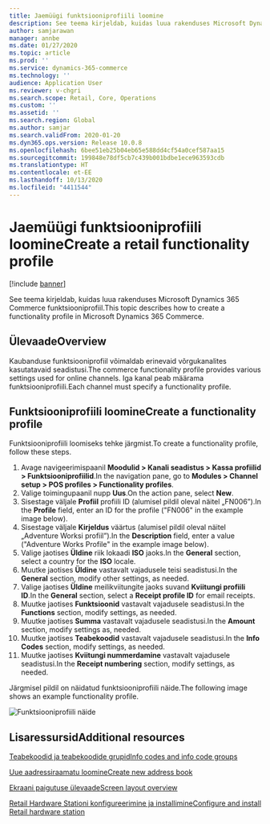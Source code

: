 ```yaml
---
title: Jaemüügi funktsiooniprofiili loomine
description: See teema kirjeldab, kuidas luua rakenduses Microsoft Dynamics 365 Commerce funktsiooniprofiil.
author: samjarawan
manager: annbe
ms.date: 01/27/2020
ms.topic: article
ms.prod: ''
ms.service: dynamics-365-commerce
ms.technology: ''
audience: Application User
ms.reviewer: v-chgri
ms.search.scope: Retail, Core, Operations
ms.custom: ''
ms.assetid: ''
ms.search.region: Global
ms.author: samjar
ms.search.validFrom: 2020-01-20
ms.dyn365.ops.version: Release 10.0.8
ms.openlocfilehash: 6bee51eb25b04eb65e588dd4cf54a0cef587aa15
ms.sourcegitcommit: 199848e78df5cb7c439b001bdbe1ece963593cdb
ms.translationtype: HT
ms.contentlocale: et-EE
ms.lasthandoff: 10/13/2020
ms.locfileid: "4411544"
---
```

# <a name="create-a-retail-functionality-profile"></a><span data-ttu-id="24f14-103">Jaemüügi funktsiooniprofiili loomine</span><span class="sxs-lookup"><span data-stu-id="24f14-103">Create a retail functionality profile</span></span>


[!include [banner](includes/banner.md)]

<span data-ttu-id="24f14-104">See teema kirjeldab, kuidas luua rakenduses Microsoft Dynamics 365 Commerce funktsiooniprofiil.</span><span class="sxs-lookup"><span data-stu-id="24f14-104">This topic describes how to create a functionality profile in Microsoft Dynamics 365 Commerce.</span></span>

## <a name="overview"></a><span data-ttu-id="24f14-105">Ülevaade</span><span class="sxs-lookup"><span data-stu-id="24f14-105">Overview</span></span>

<span data-ttu-id="24f14-106">Kaubanduse funktsiooniprofiil võimaldab erinevaid võrgukanalites kasutatavaid seadistusi.</span><span class="sxs-lookup"><span data-stu-id="24f14-106">The commerce functionality profile provides various settings used for online channels.</span></span> <span data-ttu-id="24f14-107">Iga kanal peab määrama funktsiooniprofiili.</span><span class="sxs-lookup"><span data-stu-id="24f14-107">Each channel must specify a functionality profile.</span></span>

## <a name="create-a-functionality-profile"></a><span data-ttu-id="24f14-108">Funktsiooniprofiili loomine</span><span class="sxs-lookup"><span data-stu-id="24f14-108">Create a functionality profile</span></span>

<span data-ttu-id="24f14-109">Funktsiooniprofiili loomiseks tehke järgmist.</span><span class="sxs-lookup"><span data-stu-id="24f14-109">To create a functionality profile, follow these steps.</span></span>

1. <span data-ttu-id="24f14-110">Avage navigeerimispaanil **Moodulid \> Kanali seadistus \> Kassa profiilid \> Funktsiooniprofiilid**.</span><span class="sxs-lookup"><span data-stu-id="24f14-110">In the navigation pane, go to **Modules \> Channel setup \> POS profiles \> Functionality profiles**.</span></span>
1. <span data-ttu-id="24f14-111">Valige toimingupaanil nupp **Uus**.</span><span class="sxs-lookup"><span data-stu-id="24f14-111">On the action pane, select **New**.</span></span>
1. <span data-ttu-id="24f14-112">Sisestage väljale **Profiil** profiili ID (alumisel pildil oleval näitel „FN006”).</span><span class="sxs-lookup"><span data-stu-id="24f14-112">In the **Profile** field, enter an ID for the profile ("FN006" in the example image below).</span></span>
1. <span data-ttu-id="24f14-113">Sisestage väljale **Kirjeldus** väärtus (alumisel pildil oleval näitel „Adventure Worksi profiil”).</span><span class="sxs-lookup"><span data-stu-id="24f14-113">In the **Description** field, enter a value ("Adventure Works Profile" in the example image below).</span></span>
1. <span data-ttu-id="24f14-114">Valige jaotises **Üldine** riik lokaadi **ISO** jaoks.</span><span class="sxs-lookup"><span data-stu-id="24f14-114">In the **General** section, select a country for the **ISO** locale.</span></span>
1. <span data-ttu-id="24f14-115">Muutke jaotises **Üldine** vastavalt vajadusele teisi seadistusi.</span><span class="sxs-lookup"><span data-stu-id="24f14-115">In the **General** section, modify other settings, as needed.</span></span>
1. <span data-ttu-id="24f14-116">Valige jaotises **Üldine** meilikviitungite jaoks suvand **Kviitungi profiili ID**.</span><span class="sxs-lookup"><span data-stu-id="24f14-116">In the **General** section, select a **Receipt profile ID** for email receipts.</span></span>
1. <span data-ttu-id="24f14-117">Muutke jaotises **Funktsioonid** vastavalt vajadusele seadistusi.</span><span class="sxs-lookup"><span data-stu-id="24f14-117">In the **Functions** section, modify settings, as needed.</span></span>
1. <span data-ttu-id="24f14-118">Muutke jaotises **Summa** vastavalt vajadusele seadistusi.</span><span class="sxs-lookup"><span data-stu-id="24f14-118">In the **Amount** section, modify settings as, needed.</span></span>
1. <span data-ttu-id="24f14-119">Muutke jaotises **Teabekoodid** vastavalt vajadusele seadistusi.</span><span class="sxs-lookup"><span data-stu-id="24f14-119">In the **Info Codes** section, modify settings, as needed.</span></span>
1. <span data-ttu-id="24f14-120">Muutke jaotises **Kviitungi nummerdamine** vastavalt vajadusele seadistusi.</span><span class="sxs-lookup"><span data-stu-id="24f14-120">In the **Receipt numbering** section, modify settings, as needed.</span></span> 
  
<span data-ttu-id="24f14-121">Järgmisel pildil on näidatud funktsiooniprofiili näide.</span><span class="sxs-lookup"><span data-stu-id="24f14-121">The following image shows an example functionality profile.</span></span>
  
![Funktsiooniprofiili näide](media/retail-functionality-profile.png)

## <a name="additional-resources"></a><span data-ttu-id="24f14-123">Lisaressursid</span><span class="sxs-lookup"><span data-stu-id="24f14-123">Additional resources</span></span>

[<span data-ttu-id="24f14-124">Teabekoodid ja teabekoodide grupid</span><span class="sxs-lookup"><span data-stu-id="24f14-124">Info codes and info code groups</span></span>](info-codes-retail.md)           

[<span data-ttu-id="24f14-125">Uue aadressiraamatu loomine</span><span class="sxs-lookup"><span data-stu-id="24f14-125">Create new address book</span></span>](new-address-book.md) 

[<span data-ttu-id="24f14-126">Ekraani paigutuse ülevaade</span><span class="sxs-lookup"><span data-stu-id="24f14-126">Screen layout overview</span></span>](pos-screen-layouts.md)       

[<span data-ttu-id="24f14-127">Retail Hardware Stationi konfigureerimine ja installimine</span><span class="sxs-lookup"><span data-stu-id="24f14-127">Configure and install Retail hardware station</span></span>](retail-hardware-station-configuration-installation.md) 
